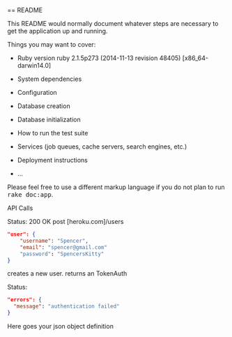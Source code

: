 == README

This README would normally document whatever steps are necessary to get the
application up and running.

Things you may want to cover:

* Ruby version
ruby 2.1.5p273 (2014-11-13 revision 48405) [x86_64-darwin14.0]
* System dependencies

* Configuration

* Database creation

* Database initialization

* How to run the test suite

* Services (job queues, cache servers, search engines, etc.)

* Deployment instructions

* ...


Please feel free to use a different markup language if you do not plan to run
<tt>rake doc:app</tt>.

API Calls

Status: 200 OK
post [heroku.com]/users

```json
"user": { 
	"username": "Spencer", 
	"email": "spencer@gmail.com" 
	"password": "SpencersKitty"
}
```

creates a new user. returns an TokenAuth

Status: 

```json
"errors": {
  "message": "authentication failed"
}
```

Here goes your json object definition

